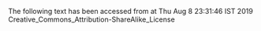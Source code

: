 The following text has been accessed from at Thu Aug 8 23:31:46 IST 2019
Creative_Commons_Attribution-ShareAlike_License

